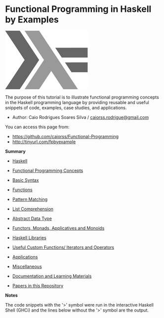 # Functional Programming in Haskell by Examples

<!--
@TODO: Add the creative commons public domain logo.
@TODO: Update papers repository
-->

![](pages/images/haskellLogo.png)

The purpose of this tutorial is to illustrate functional programming concepts in the Haskell programming language by providing reusable and useful snippets of code, examples, case studies, and applications.

* Author:   Caio Rodrigues Soares Silva / caiorss.rodrigue@gmail.com 

You can access this page from:

* https://github.com/caiorss/Functional-Programming
* http://tinyurl.com/fpbyexample

**Summary**

* [Haskell](pages/Haskell.md)
* [Functional Programming Concepts](pages/Functional_Programming_Concepts.md)
* [Basic Syntax](pages/Basic_Syntax.md)
* [Functions](pages/Functions.md)
* [Pattern Matching](pages/Pattern_Matching.md)
* [List Comprehension](pages/List_Comprehension.md)
* [Abstract Data Type](pages/Algebraic_Data_Types.md)
* [Functors, Monads, Applicatives and Monoids](pages/Functors__Monads__Applicatives_and_Monoids.md)
* [Haskell Libraries](pages/Libraries.md)

* [Useful Custom Functions/ Iterators and Operators](pages/Useful_Custom_Functions__Iterators_and_Operators.md)
* [Applications](pages/Applications.md)

* [Miscellaneous](pages/Miscellaneous.md)

* [Documentation and Learning Materials](pages/Documentation_and_Learning_Materials.md)

* [Papers in this Repository](papers/README.md)


**Notes**


The code snippets with the '>' symbol were run in the interactive Haskell Shell (GHCi) and the lines below without the '>' symbol are the output.

